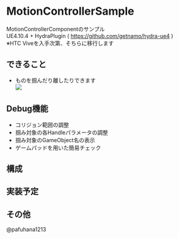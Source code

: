 # MotionControllerSample
MotionControllerComponentのサンプル  
UE4.10.4 + HydraPlugin ( https://github.com/getnamo/hydra-ue4 )  
※HTC Viveを入手次第、そちらに移行します

## できること
- ものを掴んだり離したりできます  
[![](http://img.youtube.com/vi/TNNJlbu31iI/0.jpg)](https://www.youtube.com/watch?v=TNNJlbu31iI)

## Debug機能
- コリジョン範囲の調整
- 掴み対象の各Handleパラメータの調整
- 掴み対象のGameObject名の表示
- ゲームパッドを用いた簡易チェック

## 構成


## 実装予定


## その他

@pafuhana1213
